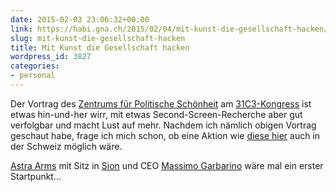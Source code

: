 ```yaml
---
date: 2015-02-03 23:06:32+00:00
link: https://habi.gna.ch/2015/02/04/mit-kunst-die-gesellschaft-hacken/
slug: mit-kunst-die-gesellschaft-hacken
title: Mit Kunst die Gesellschaft hacken
wordpress_id: 3827
categories:
- personal
---
```




Der Vortrag des [Zentrums für Politische Schönheit](http://www.politicalbeauty.de/) am [31C3-Kongress](https://events.ccc.de/category/31c3/) ist etwas hin-und-her wirr, mit etwas Second-Screen-Recherche aber gut verfolgbar und macht Lust auf mehr.
Nachdem ich nämlich obigen Vortrag geschaut habe, frage ich mich schon, ob eine Aktion wie [diese hier](http://www.politicalbeauty.de/25000.html) auch in der Schweiz möglich wäre.

[Astra Arms](http://www.astra-arms.ch/index.php) mit Sitz in [Sion](http://search.powernet.ch/webservices/net/HRG/HRG.asmx/getHRGHTML?chnr=CH-626.3.011.114-6&amt=626&toBeModified=0&validOnly=0&lang=1&sort=) und CEO [Massimo Garbarino](https://www.linkedin.com/profile/view?id=50142409&authType=NAME_SEARCH&authToken=83GW&locale=en_US&srchid=209880681423003796283&srchindex=1&srchtotal=2&trk=vsrp_people_res_photo&trkInfo=VSRPsearchId%3A209880681423003796283%2CVSRPtargetId%3A50142409%2CVSRPcmpt%3Aprimary) wäre mal ein erster Startpunkt...
